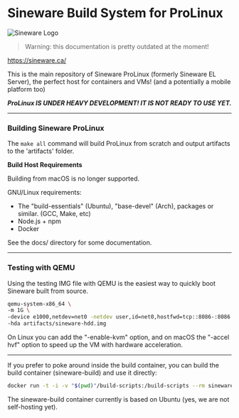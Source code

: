 # Sineware Build System for ProLinux
![Sineware Logo](https://update.sineware.ca/dist/prolinux-logo.png)

> Warning: this documentation is pretty outdated at the moment!


https://sineware.ca/ 

This is the main repository of Sineware ProLinux (formerly Sineware EL Server), the perfect host for containers and VMs!
(and a potentially a mobile platform too)

***ProLinux IS UNDER HEAVY DEVELOPMENT! IT IS NOT READY TO USE YET.***

---
### Building Sineware ProLinux
The `make all` command will build ProLinux from scratch and output artifacts to the 'artifacts' folder.

**Build Host Requirements**

Building from macOS is no longer supported. 

GNU/Linux requirements:
- The "build-essentials" (Ubuntu), "base-devel" (Arch), packages or similar. (GCC, Make, etc)
- Node.js + npm
- Docker

See the docs/ directory for some documentation.

---
### Testing with QEMU
Using the testing IMG file with QEMU is the easiest way to quickly boot Sineware built from source.

```bash
qemu-system-x86_64 \
-m 1G \
-device e1000,netdev=net0 -netdev user,id=net0,hostfwd=tcp::8086-:8086 \
-hda artifacts/sineware-hdd.img 
```

On Linux you can add the "-enable-kvm" option, and on macOS the "-accel hvf" option to speed up the VM with hardware acceleration.

---
If you prefer to poke around inside the build container, you can build the build container (sineware-build) and use it directly:
```bash
docker run -t -i -v "$(pwd)"/build-scripts:/build-scripts --rm sineware-build bash
```
The sineware-build container currently is based on Ubuntu (yes, we are not self-hosting yet).
